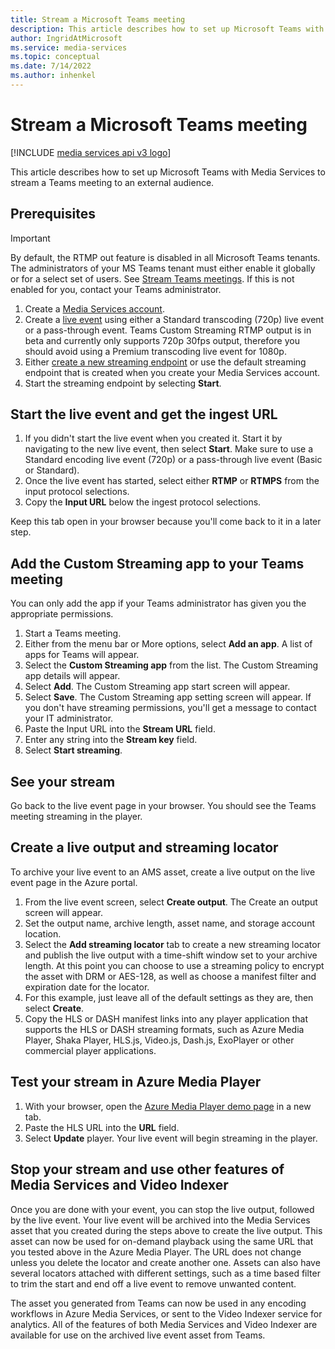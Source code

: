 ```yaml
---
title: Stream a Microsoft Teams meeting
description: This article describes how to set up Microsoft Teams with Media Services to stream a Teams meeting to an external audience.
author: IngridAtMicrosoft
ms.service: media-services
ms.topic: conceptual
ms.date: 7/14/2022
ms.author: inhenkel
---
```


# Stream a Microsoft Teams meeting

[!INCLUDE [media services api v3 logo](./includes/v3-hr.md)]

This article describes how to set up Microsoft Teams with Media Services to stream a Teams meeting to an external audience.

## Prerequisites

>[!IMPORTANT]
> By default, the RTMP out feature is disabled in all Microsoft Teams tenants. The administrators of your MS Teams tenant must either enable it globally or for a select set of users. See [Stream Teams meetings](/microsoftteams/stream-teams-meetings). If this is not enabled for you, contact your Teams administrator.

1. Create a [Media Services account](account-create-how-to.md).
1. Create a [live event](live-event-create-how-to.md?tabs=portal) using either a Standard transcoding (720p) live event or a pass-through event. Teams Custom Streaming RTMP output is in beta and currently only supports 720p 30fps output, therefore you should avoid using a Premium transcoding live event for 1080p.
1. Either [create a new streaming endpoint](streaming-endpoint-create-how-to.md?tabs=portal) or use the default streaming endpoint that is created when you create your Media Services account.
1. Start the streaming endpoint by selecting **Start**.

## Start the live event and get the ingest URL

1. If you didn't start the live event when you created it. Start it by navigating to the new live event, then select **Start**.  Make sure to use a Standard encoding live event (720p) or a pass-through live event (Basic or Standard).
1. Once the live event has started, select either **RTMP** or **RTMPS** from the input protocol selections.
1. Copy the **Input URL** below the ingest protocol selections.

Keep this tab open in your browser because you'll come back to it in a later step.

## Add the Custom Streaming app to your Teams meeting

You can only add the app if your Teams administrator has given you the appropriate permissions.

1. Start a Teams meeting.
1. Either from the menu bar or More options, select **Add an app**. A list of apps for Teams will appear.
1. Select the **Custom Streaming app** from the list.  The Custom Streaming app details will appear.
1. Select **Add**. The Custom Streaming app start screen will appear.
1. Select **Save**. The Custom Streaming app setting screen will appear. If you don't have streaming permissions, you'll get a message to contact your IT administrator.
1. Paste the Input URL into the **Stream URL** field.
1. Enter any string into the **Stream key** field.
1. Select **Start streaming**.

## See your stream

Go back to the live event page in your browser.  You should see the Teams meeting streaming in the player.

## Create a live output and streaming locator

To archive your live event to an AMS asset, create a live output on the live event page in the Azure portal. 

1. From the live event screen, select **Create output**. The Create an output screen will appear.
1. Set the output name, archive length, asset name, and storage account location.
1. Select the **Add streaming locator** tab to create a new streaming locator and publish the live output with a time-shift window set to your archive length.  At this point you can choose to use a streaming policy to encrypt the asset with DRM or AES-128, as well as choose a manifest filter and expiration date for the locator.
1. For this example, just leave all of the default settings as they are, then select **Create**. 
1. Copy the HLS or DASH manifest links into any player application that supports the HLS or DASH streaming formats, such as Azure Media Player, Shaka Player, HLS.js, Video.js, Dash.js, ExoPlayer or other commercial player applications.


## Test your stream in  Azure Media Player

1. With your browser, open the [Azure Media Player demo page](https://ampdemo.azureedge.net/) in a new tab.
1. Paste the HLS URL into the **URL** field.
1. Select **Update** player. Your live event will begin streaming in the player.

## Stop your stream and use other features of Media Services and Video Indexer

Once you are done with your event, you can stop the live output, followed by the live event.
Your live event will be archived into the Media Services asset that you created during the steps above to create the live output.  This asset can now be used for on-demand playback using the same URL that you tested above in the Azure Media Player. The URL does not change unless you delete the locator and create another one. Assets can also have several locators attached with different settings, such as a time based filter to trim the start and end off a live event to remove unwanted content.  

The asset you generated from Teams can now be used in any encoding workflows in Azure Media Services, or sent to the Video Indexer service for analytics. All of the features of both Media Services and Video Indexer are available for use on the archived live event asset from Teams.
